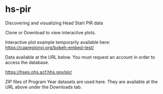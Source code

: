# hs-pir
Discovering and visualizing Head Start PIR data

Clone or Download to view interactive plots.

Interactive plot example temporarily available here: https://caaregionvi.org/bokeh-embed-test/

Data available at the URL below. You must request an account in order to access the database. 

https://hses.ohs.acf.hhs.gov/pir/

ZIP files of Program Year datasets are used here. They are available at the URL above under the Downloads tab.
